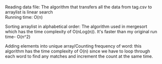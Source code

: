 Reading data file:
  The algorithm that transfers all the data from tag.csv to arraylist is linear search        
  Running time: O(n)
  

Sorting arraylist in alphabetical order:
  The algorithm used in mergesort which has the time complexity of O(nLog(n)). It's faster than my original run time- O(n^2)
  

Adding elements into unique array/Counting frequency of word:
  this algorithm has the time complexity of O(n) since we have to loop through each word to find any matches and increment the count at the same time.
  


